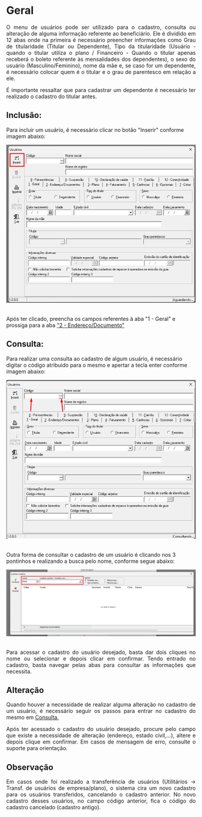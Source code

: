# Geral

<p align="justify">O menu de usuários pode ser utilizado para o cadastro, consulta ou alteração de alguma informação referente ao beneficiário. Ele é dividido em 12 abas onde na primeira é necessário preencher informações como Grau de titularidade (Titular ou Dependente), Tipo da titularidade (Usuário - quando o titular utiliza o plano / Financeiro - Quando o titular apenas receberá o boleto referente às mensalidades dos dependentes), o sexo do usuário (Masculino/Feminino), nome da mãe e, se caso for um dependente, é necessário colocar quem é o titular e o grau de parentesco em relação a ele.
</p>

<p align="justify">É importante ressaltar que para cadastrar um dependente é necessário ter realizado o cadastro do titular antes.</p>

## Inclusão:

Para incluir um usuário, é necessário clicar no botão "Inserir" conforme imagem abaixo: <br>

<div align="center">
  <img src="https://github.com/LucasLD1/Manual-CPS/blob/main/Imagens/inserir_usuario.png">
</div>
<br>

Após ter clicado, preencha os campos referentes à aba "1 - Geral" e prossiga para a aba <a href="https://github.com/LucasLD1/Manual-CPS/blob/main/1%20-%20Cadastros/1.01%20-%20Usuários/2%20-%20Endereço%20e%20documentos.md">"2 - Endereço/Documento"</a> <br>

## Consulta:

Para realizar uma consulta ao cadastro de algum usuário, é necessário digitar o código atribuido para o mesmo e apertar a tecla enter conforme imagem abaixo: <br>

<div align="center">
  <img src="https://github.com/LucasLD1/Manual-CPS/blob/main/Imagens/consultar_usuario.png">
</div>
<br>

 Outra forma de consultar o cadastro de um usuário é clicando nos 3 pontinhos e realizando a busca pelo nome, conforme segue abaixo: <br>

<div align="center">
  <img src="https://github.com/LucasLD1/Manual-CPS/blob/main/Imagens/consultar_usuario2.png">
</div>
<br>

<p align="justify">Para acessar o cadastro do usuário desejado, basta dar dois cliques no nome ou selecionar e depois clicar em confirmar. Tendo entrado no cadastro, basta navegar pelas abas para consultar as informações que necessita. </p>

## Alteração

<p align="justify">Quando houver a necessidade de realizar alguma alteração no cadastro de um usuário, é necessário seguir os passos para entrar no cadastro do mesmo em <a href="https://github.com/LucasLD1/Manual-CPS/blob/main/1%20-%20Cadastros/1.01%20-%20Usu%C3%A1rios/1%20-%20Geral.md#consulta">Consulta.</a></p>
<p align="justify">Após ter acessado o cadastro do usuário desejado, procure pelo campo que existe a necessidade de alteração (endereço, estado civil,...), altere e depois clique em confirmar. Em casos de mensagem de erro, consulte o suporte para orientação.</p>

## Observação

<p align="justify">Em casos onde foi realizado a transferência de usuários (Utilitários -> Transf. de usuários de empresa/plano), o sistema cira um novo cadastro para os usuários transferidos, cancelando o cadastro anterior. No novo cadastro desses usuários, no campo código anterior, fica o código do cadastro cancelado (cadastro antigo).</p>
